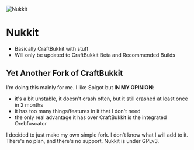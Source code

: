 ![Nukkit](http://www.ribesg.fr/images/nukkit.png)

Nukkit
===========

* Basically CraftBukkit with stuff
* Will only be updated to CraftBukkit Beta and Recommended Builds

Yet Another Fork of CraftBukkit
-------------------------------
I'm doing this mainly for me. I like Spigot but **IN MY OPINION**:

* it's a bit unstable, it doesn't crash often, but it still crashed at least once in 2 months
* it has too many things/features in it that I don't need
* the only real advantage it has over CraftBukkit is the integrated Orebfuscator

I decided to just make my own simple fork. I don't know what I will add to it.
There's no plan, and there's no support. Nukkit is under GPLv3.
